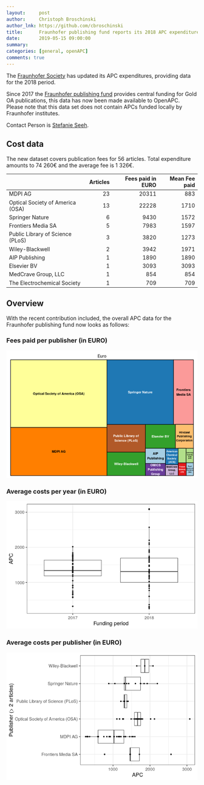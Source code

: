 ```yaml
---
layout:     post
author:     Christoph Broschinski
author_lnk: https://github.com/cbroschinski
title:      Fraunhofer publishing fund reports its 2018 APC expenditures
date:       2019-05-15 09:00:00
summary:    
categories: [general, openAPC]
comments: true
---
```





The [Fraunhofer Society](https://www.fraunhofer.de/en.html) has updated its APC expenditures, providing data for the 2018 period.

Since 2017 the [Fraunhofer publishing fund](https://www.openaccess.fraunhofer.de/en/open-access-strategy.html) provides central funding for Gold OA publications, this data has now been made available to OpenAPC. Please note that this data set does not contain APCs funded locally by Fraunhofer institutes. 

Contact Person is [Stefanie Seeh](mailto:stefanie.seeh@zv.fraunhofer.de).

## Cost data



The new dataset covers publication fees for 56 articles. Total expenditure amounts to 74 260€ and the average fee is 1 326€.


|                                 | Articles| Fees paid in EURO| Mean Fee paid|
|:--------------------------------|--------:|-----------------:|-------------:|
|MDPI AG                          |       23|             20311|           883|
|Optical Society of America (OSA) |       13|             22228|          1710|
|Springer Nature                  |        6|              9430|          1572|
|Frontiers Media SA               |        5|              7983|          1597|
|Public Library of Science (PLoS) |        3|              3820|          1273|
|Wiley-Blackwell                  |        2|              3942|          1971|
|AIP Publishing                   |        1|              1890|          1890|
|Elsevier BV                      |        1|              3093|          3093|
|MedCrave Group, LLC              |        1|               854|           854|
|The Electrochemical Society      |        1|               709|           709|

## Overview

With the recent contribution included, the overall APC data for the Fraunhofer publishing fund now looks as follows:

### Fees paid per publisher (in EURO)

![plot of chunk tree_fraunhofer_2019_05_15_full](/figure/tree_fraunhofer_2019_05_15_full-1.png)

###  Average costs per year (in EURO)

![plot of chunk box_fraunhofer_2019_05_15_year_full](/figure/box_fraunhofer_2019_05_15_year_full-1.png)

###  Average costs per publisher (in EURO)

![plot of chunk box_fraunhofer_2019_05_15_publisher_full](/figure/box_fraunhofer_2019_05_15_publisher_full-1.png)

